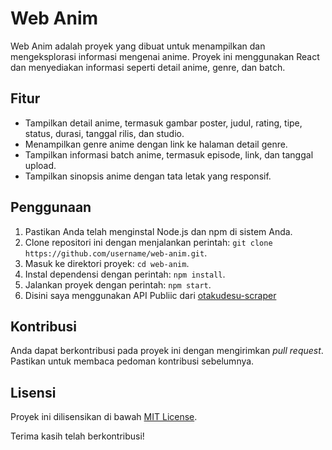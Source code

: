 # Web Anim

Web Anim adalah proyek yang dibuat untuk menampilkan dan mengeksplorasi informasi mengenai anime. Proyek ini menggunakan React dan menyediakan informasi seperti detail anime, genre, dan batch.

## Fitur

- Tampilkan detail anime, termasuk gambar poster, judul, rating, tipe, status, durasi, tanggal rilis, dan studio.
- Menampilkan genre anime dengan link ke halaman detail genre.
- Tampilkan informasi batch anime, termasuk episode, link, dan tanggal upload.
- Tampilkan sinopsis anime dengan tata letak yang responsif.

## Penggunaan

1. Pastikan Anda telah menginstal Node.js dan npm di sistem Anda.
2. Clone repositori ini dengan menjalankan perintah: `git clone https://github.com/username/web-anim.git`.
3. Masuk ke direktori proyek: `cd web-anim`.
4. Instal dependensi dengan perintah: `npm install`.
5. Jalankan proyek dengan perintah: `npm start`.
6. Disini saya menggunakan API Publiic dari [otakudesu-scraper](https://github.com/rzkfyn/otakudesu-scraper)

## Kontribusi

Anda dapat berkontribusi pada proyek ini dengan mengirimkan _pull request_. Pastikan untuk membaca pedoman kontribusi sebelumnya.

## Lisensi

Proyek ini dilisensikan di bawah [MIT License](LICENSE).

Terima kasih telah berkontribusi!

